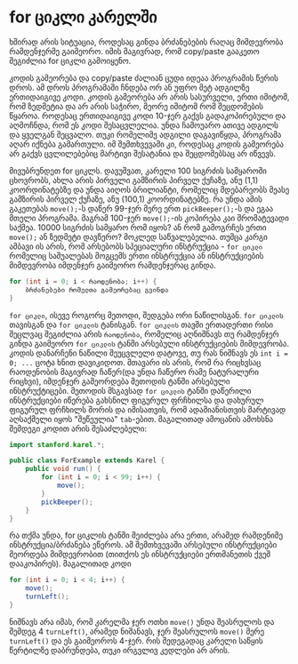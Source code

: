 # for ციკლი კარელში
ხშირად არის სიტუაცია, როდესაც გინდა ბრძანებების რაღაც მიმდევრობა რამდენჯერმე გაიმეორო. იმის მაგივრად, რომ copy/paste გააკეთო შეგიძლია for ციკლი გამოიყენო.

კოდის გამეორება და copy/paste ძალიან ცუდი იდეაა პროგრამის წერის დროს. ამ დროს პროგრამაში ჩნდება ორ ან უფრო მეტ ადგილზე ერთიდაიგივე კოდი. კოდის გამეორება არ არის სასურველი, ერთი იმიტომ, რომ ზედმეტია და არ არის საჭირო, მეორე იმიტომ რომ შეცდომების წყაროა. როდესაც ერთიდაიგივე კოდი 10-ჯერ გაქვს გადაკოპირებული და აღმოჩნდა, რომ ეს კოდი შესაცვლელია. უნდა ჩამოუარო ათივე ადგილს და ყველგან შეცვალო. თუკი რომელიმე ადგილი დაგავიწყდა, პროგრამა აღარ იქნება გამართული. იმ შემთხვევაში კი, როდესაც კოდის გამეორება არ გაქვს ცვლილებებიც მარტივი შესატანია და შეცდომებსაც არ იწვევს. 

მივუბრუნდეთ for ციკლს. დავუშვათ, კარელი 100 სიგრძის სამყაროში ცხოვრობს, ახლა არის პირველი გამზირის პირველ ქუჩაზე, ანუ (1,1) კოორდინატებზე და უნდა აიღოს ბრილიანტი, რომელიც მდებარეობს მეასე გამზირის პირველ ქუჩაზე, ანუ (100,1) კოორდინატებზე.  რა უნდა ამის გაკეთებას `move();`-ს დაწერ 99-ჯერ მერე ერთ `pickBeeper();`-ს და ეგაა მთელი პროგრამა. მაგრამ 100-ჯერ `move();`-ის კოპირება კაი შრომატევადი საქმეა. 10000 სიგრძის სამყარო რომ იყოს? ან რომ გამოგრჩეს ერთი `move();` ან ზედმეტი დავწერო? მოკლედ საწვალებელია. თუმცა კარგი ამბავი ის არის, რომ არსებობს სპეციალური ინსტრუქცია - `for ციკლი` რომელიც საშუალებას მოგცემს ერთი ინსტრუქცია ან ინსტრუქციების მიმდევრობა იმდენჯერ გაიმეორო რამდენჯერაც გინდა. 

```java
for (int i = 0; i < რაოდენობა; i++) {
    ბრძანებები რომელთა გამეორებაც გვინდა
}
```

`for ციკლი`, ისევე როგორც მეთოდი, შედგება ორი ნაწილისგან. `for ციკლის` თავისგან და `for ციკლის` ტანისგან. `for ციკლის` თავში ერთადერთი რისი შეცლვაც შეგიძლია არის `რაოდენობა`, რომელიც აღნიშნავს თუ რამდენჯერ გინდა გაიმეორო `for ციკლის` ტანში არსებული ინსტრუქციების მიმდევრობა. კოდის დანარჩენი ნაწილი შეუცვლელი დატოვე, თუ რას ნიშნავს ეს `int i = 0; ...` ცოტა ხნით დავიკიდოთ. მთავარი ის არის, რომ რა რიცხვსაც რაოდენობის მაგივრად ჩაწერ(და უნდა ჩაწერო რამე ნატურალური რიცხვი), იმდენჯერ გამეორდება მეთოდის ტანში არსებული ინსტრუქტიცები. მეთოდის მსგავსად `for ციკლის` ტანში დაწერილი ინსტრუქციები იწერება გახსნილ ფიგურულ ფრჩხილსა და დახურულ ფიგურულ ფრჩხილს შორის და იმისათვის, რომ ადამიანისთვის მარტივად აღსაქმელი იყოს "შეწეულია" `tab`-ებით. მაგალითად ამოცანის ამოხსნა შემდეგი კოდით არის შესაძლებელი:

```java
import stanford.karel.*;

public class ForExample extends Karel {
    public void run() {
        for (int i = 0; i < 99; i++) {
            move();
        }
        pickBeeper();
    }
}
```

რა თქმა უნდა, for ციკლის ტანში შეიძლება არა ერთი, არამედ რამდენიმე ინსტრუქცია/ბრძანება ეწეროს. ამ შემთხვევაში არსებული ინსტრუქციები მეორდება მიმდევრობით (თითქოს ეს ინსტრუქციები ერთმანეთის ქვეშ დააკოპირეს). მაგალითად კოდი

```java
for (int i = 0; i < 4; i++) {
    move();
    turnLeft();
}
```
ნიშნავს არა იმას, რომ კარელმა ჯერ ოთხი `move()` უნდა შეასრულოს და შემდეგ 4 `turnLeft()`, არამედ ნიშანავს, ჯერ შეასრულოს `move()` მერე `turnLeft()` და ეს გაიმეოროს 4-ჯერ. რის შედეგადაც კარელი საწყის წერტილზე დაბრუნდება, თუკი ირგვლივ კედლები არ არის.